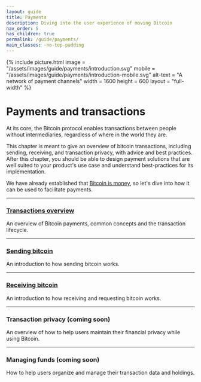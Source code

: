 ```yaml
---
layout: guide
title: Payments
description: Diving into the user experience of moving Bitcoin
nav_order: 5
has_children: true
permalink: /guide/payments/
main_classes: -no-top-padding
---
```


{% include picture.html
   image = "/assets/images/guide/payments/introduction.svg"
   mobile = "/assets/images/guide/payments/introduction-mobile.svg"
   alt-text = "A network of payment channels"
   width = 1600
   height = 600
   layout = "full-width"
%}

# Payments and transactions

At its core, the Bitcoin protocol enables transactions between people without intermediaries, regardless of where in the world they are.

This chapter is meant to give an overview of bitcoin transactions, including sending, receiving, and transaction privacy, with advice and best practices. After this chapter, you should be able to design payment solutions that are well suited to your product's use case and understand best-practices for its implementation.

We have already established that [Bitcoin is money](https://bitcoin.design/guide/getting-started/why-bitcoin-is-unique/#its-money-but-digital), so let's dive into how it can be used to facilitate payments.

---

### [Transactions overview](/guide/payments/transactions/)

An overview of Bitcoin payments, common concepts and the transaction lifecycle.

---

### [Sending bitcoin](/guide/payments/send/)

An introduction to how sending bitcoin works.

---

### [Receiving bitcoin](/guide/payments/receive/)

An introduction to how receiving and requesting bitcoin works.

---

### Transaction privacy (coming soon)

An overview of how to help users maintain their financial privacy while using Bitcoin.

---

### Managing funds (coming soon)

How to help users organize and manage their transaction data and holdings.
